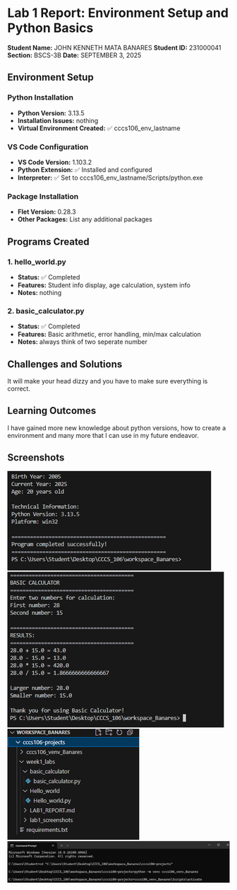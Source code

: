 # Lab 1 Report: Environment Setup and Python Basics

**Student Name:** JOHN KENNETH MATA BANARES
**Student ID:** 231000041
**Section:** BSCS-3B
**Date:** SEPTEMBER 3, 2025

## Environment Setup

### Python Installation
- **Python Version:** 3.13.5
- **Installation Issues:** nothing
- **Virtual Environment Created:** ✅ cccs106_env_lastname

### VS Code Configuration
- **VS Code Version:** 1.103.2
- **Python Extension:** ✅ Installed and configured
- **Interpreter:** ✅ Set to cccs106_env_lastname/Scripts/python.exe

### Package Installation
- **Flet Version:** 0.28.3
- **Other Packages:** List any additional packages

## Programs Created

### 1. hello_world.py
- **Status:** ✅ Completed
- **Features:** Student info display, age calculation, system info
- **Notes:** nothing

### 2. basic_calculator.py
- **Status:** ✅ Completed
- **Features:** Basic arithmetic, error handling, min/max calculation
- **Notes:** always think of two seperate number

## Challenges and Solutions

It will make your head dizzy and you have to make sure everything is correct.

## Learning Outcomes

I have gained more new knowledge about python versions, how to create a environment and many more that I can use in my future endeavor.

## Screenshots

![hello_world Output](lab1_screenshots/hello_world_output.png)
![basic_calculator Output](lab1_screenshots/basic_calculator_output.png)
![vscode_setup](lab1_screenshots/vscode_setup.png)
![environment_setup](lab1_screenshots/environment_setup.png)